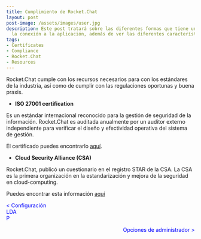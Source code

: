 ```yaml
---
title: Cumplimiento de Rocket.Chat
layout: post
post-image: /assets/images/user.jpg
description: Este post tratará sobre las diferentes formas que tiene un usuario de realizar
  la conexión a la aplicación, además de ver las diferentes características de los usuarios.
tags:
- Certificates
- Compliance
- Rocket.Chat
- Resources
---
```


Rocket.Chat cumple con los recursos necesarios para con los estándares de la industria, así como
de cumplir con las regulaciones oportunas y buena praxis. 

* **ISO 27001 certification**

<div align="center"></div>

Es un estándar internacional reconocido para la gestión de seguridad de la información.
Rocket.Chat es auditada anualmente por un auditor externo independiente para verificar el diseño
y efectividad operativa del sistema de gestión.

El certificado puedes encontrarlo [aquí](https://firebasestorage.googleapis.com/v0/b/gitbook-28427.appspot.com/o/assets%2F-M418Ul0aSTwf2PYsyPW%2F-MDtXV36JZ1zcOI-4hhI%2F-MDtlBAVE2fi6vshtNJL%2FCertificate%202020.pdf?alt=media&token=f105048d-5843-405d-8b09-5b5b8fed9e7c).

* **Cloud Security Alliance (CSA)**

Rocket.Chat, publicó un cuestionario en el registro STAR de la CSA. La CSA es la primera organización 
en la estandarización y mejora de la seguridad en cloud-computing. 

Puedes encontrar esta información [aquí](https://cloudsecurityalliance.org/star/registry/rocket-chat)


<div>

 <span style="margin-right:980px;text-align:left;color:blue" onclick="document.location.href = 'ldap-post'; return false">< Configuración LDAP</span>

 <span style="margin-left:0px;float:right;color:blue" onclick="document.location.href = 'admin-post'; return false">Opciones de administrador ></span>

</div>

